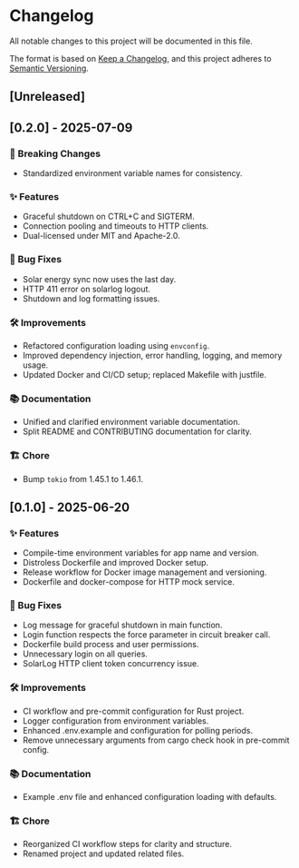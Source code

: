 # Changelog

All notable changes to this project will be documented in this file.

The format is based on [Keep a Changelog](https://keepachangelog.com/en/1.1.0/),
and this project adheres to [Semantic Versioning](https://semver.org/spec/v2.0.0.html).

## [Unreleased]

## [0.2.0] - 2025-07-09

### 🚨 Breaking Changes
- Standardized environment variable names for consistency.

### ✨ Features
- Graceful shutdown on CTRL+C and SIGTERM.
- Connection pooling and timeouts to HTTP clients.
- Dual-licensed under MIT and Apache-2.0.

### 🐛 Bug Fixes
- Solar energy sync now uses the last day.
- HTTP 411 error on solarlog logout.
- Shutdown and log formatting issues.

### 🛠 Improvements
- Refactored configuration loading using `envconfig`.
- Improved dependency injection, error handling, logging, and memory usage.
- Updated Docker and CI/CD setup; replaced Makefile with justfile.

### 📚 Documentation
- Unified and clarified environment variable documentation.
- Split README and CONTRIBUTING documentation for clarity.

### 🏗 Chore
- Bump `tokio` from 1.45.1 to 1.46.1.

## [0.1.0] - 2025-06-20

### ✨ Features
- Compile-time environment variables for app name and version.
- Distroless Dockerfile and improved Docker setup.
- Release workflow for Docker image management and versioning.
- Dockerfile and docker-compose for HTTP mock service.

### 🐛 Bug Fixes
- Log message for graceful shutdown in main function.
- Login function respects the force parameter in circuit breaker call.
- Dockerfile build process and user permissions.
- Unnecessary login on all queries.
- SolarLog HTTP client token concurrency issue.

### 🛠 Improvements
- CI workflow and pre-commit configuration for Rust project.
- Logger configuration from environment variables.
- Enhanced .env.example and configuration for polling periods.
- Remove unnecessary arguments from cargo check hook in pre-commit config.

### 📚 Documentation
- Example .env file and enhanced configuration loading with defaults.

### 🏗 Chore
- Reorganized CI workflow steps for clarity and structure.
- Renamed project and updated related files.
